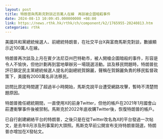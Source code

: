 ```yaml
---
layout: post
title: 特朗普與馬斯克對談近百萬人在線　再談被企圖暗殺事件
date: 2024-08-13 10:09:45.000000000 +08:00
link: https://news.rthk.hk/rthk/ch/component/k2/1765955-20240813.htm
categories: rthk
---
```


美國共和黨總統候選人、前總統特朗普，在社交平台X與富商馬斯克對談，數據顯示近100萬人在線。

特朗普再次談及上月在賓夕法尼亞州巴特勒市，被人開槍企圖暗殺的事件，形容是令人不愉快，但他計劃再到當地舉辦另一場競選活動。談及移民問題時，特朗普批評已鎖定民主黨總統候選人提名的副總統賀錦麗，聲稱在賀錦麗負責的移民監督政策下，美國有2000萬名非法移民。

訪問比原定時間遲了超過半小時開始，馬斯克說平台遭受網路攻擊，暫時不清楚問題原因。

特朗普擔任總統期間，一直使用X的前身Twitter，但他的帳戶在2021年1月國會山莊遭衝擊事件後被禁制。馬斯克於2022年底收購Twitter後，恢復特朗普的帳戶。

已自行創建網絡平台的特朗普，之後只是在從Twitter改名為X的平台發過一次帖文，是去年8月涉及刑事案的大頭照。馬斯克早前公開宣布支持特朗普競選，特朗普亦增加在X發帖文。
